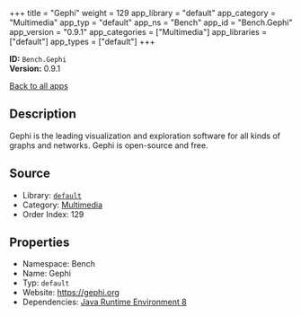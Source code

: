 ﻿+++
title = "Gephi"
weight = 129
app_library = "default"
app_category = "Multimedia"
app_typ = "default"
app_ns = "Bench"
app_id = "Bench.Gephi"
app_version = "0.9.1"
app_categories = ["Multimedia"]
app_libraries = ["default"]
app_types = ["default"]
+++

**ID:** `Bench.Gephi`  
**Version:** 0.9.1  
<!--more-->

[Back to all apps](/apps/)

## Description
Gephi is the leading visualization and exploration software for all kinds of graphs and networks.
Gephi is open-source and free.

## Source

* Library: [`default`](/app_libraries/default)
* Category: [Multimedia](/app_categories/multimedia)
* Order Index: 129

## Properties

* Namespace: Bench
* Name: Gephi
* Typ: `default`
* Website: <https://gephi.org>
* Dependencies: [Java Runtime Environment 8](/apps/Bench.JRE8)

